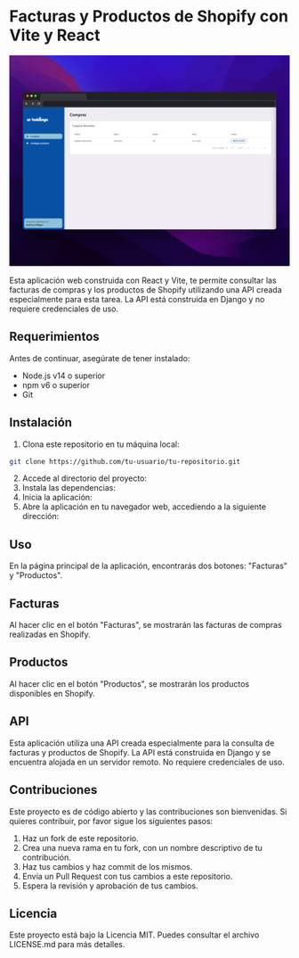 # Facturas y Productos de Shopify con Vite y React

![Imagen de la aplicación](./public/img/readme.png)

Esta aplicación web construida con React y Vite, te permite consultar las facturas de compras y los productos de Shopify utilizando una API creada especialmente para esta tarea. La API está construida en Django y no requiere credenciales de uso.

## Requerimientos

Antes de continuar, asegúrate de tener instalado:

- Node.js v14 o superior
- npm v6 o superior
- Git

## Instalación

1. Clona este repositorio en tu máquina local:

```bash
git clone https://github.com/tu-usuario/tu-repositorio.git
```

2. Accede al directorio del proyecto:
3. Instala las dependencias:
4. Inicia la aplicación:
5. Abre la aplicación en tu navegador web, accediendo a la siguiente dirección:

## Uso

En la página principal de la aplicación, encontrarás dos botones: "Facturas" y "Productos".

## Facturas

Al hacer clic en el botón "Facturas", se mostrarán las facturas de compras realizadas en Shopify.

## Productos

Al hacer clic en el botón "Productos", se mostrarán los productos disponibles en Shopify.

## API

Esta aplicación utiliza una API creada especialmente para la consulta de facturas y productos de Shopify. La API está construida en Django y se encuentra alojada en un servidor remoto. No requiere credenciales de uso.

## Contribuciones

Este proyecto es de código abierto y las contribuciones son bienvenidas. Si quieres contribuir, por favor sigue los siguientes pasos:

1. Haz un fork de este repositorio.
2. Crea una nueva rama en tu fork, con un nombre descriptivo de tu contribución.
3. Haz tus cambios y haz commit de los mismos.
4. Envía un Pull Request con tus cambios a este repositorio.
5. Espera la revisión y aprobación de tus cambios.

## Licencia

Este proyecto está bajo la Licencia MIT. Puedes consultar el archivo LICENSE.md para más detalles.
